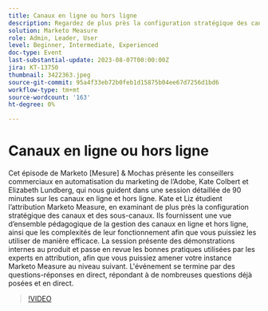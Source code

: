 ```yaml
---
title: Canaux en ligne ou hors ligne
description: Regardez de plus près la configuration stratégique des canaux et sous-canaux, une présentation pédagogique sur la gestion des canaux en ligne et hors ligne, leur fonctionnement , la session présente des démonstrations in-product et passe en revue les bonnes pratiques utilisées par les experts en attribution.
solution: Marketo Measure
role: Admin, Leader, User
level: Beginner, Intermediate, Experienced
doc-type: Event
last-substantial-update: 2023-08-07T00:00:00Z
jira: KT-13750
thumbnail: 3422363.jpeg
source-git-commit: 95a4f33eb72b0feb1d15875b04ee67d7256d1bd6
workflow-type: tm+mt
source-wordcount: '163'
ht-degree: 0%

---
```



# Canaux en ligne ou hors ligne

Cet épisode de Marketo [Mesure] &amp; Mochas présente les conseillers commerciaux en automatisation du marketing de l’Adobe, Kate Colbert et Elizabeth Lundberg, qui nous guident dans une session détaillée de 90 minutes sur les canaux en ligne et hors ligne. Kate et Liz étudient l’attribution Marketo Measure, en examinant de plus près la configuration stratégique des canaux et des sous-canaux. Ils fournissent une vue d’ensemble pédagogique de la gestion des canaux en ligne et hors ligne, ainsi que les complexités de leur fonctionnement afin que vous puissiez les utiliser de manière efficace. La session présente des démonstrations internes au produit et passe en revue les bonnes pratiques utilisées par les experts en attribution, afin que vous puissiez amener votre instance Marketo Measure au niveau suivant. L&#39;événement se termine par des questions-réponses en direct, répondant à de nombreuses questions déjà posées et en direct.

>[!VIDEO](https://video.tv.adobe.com/v/3422363/?learn=on)
